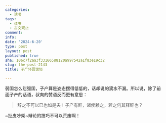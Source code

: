 ```yaml
---
categories:
  - 读书
tags:
  - 读书
  - 古文观止
comment: 
info: 
date: '2024-6-20'
type: post
layout: post
published: true
sha: 106c7f2aa3f33166588120a997542a1f83e19c32
slug: the-post-2143
title: 子产坏晋馆垣

---
```

弱国怎么怼强国，子产算是姿态摆得低低的，话却说的滴水不漏。所以说，除了前面子产的话语，叔向的赞语反而更有意思：

> 辞之不可以已也如是夫！子产有辞，诸侯赖之，若之何其释辞也？

~扯皮吵架~辩论的技巧不可以荒废啊！

